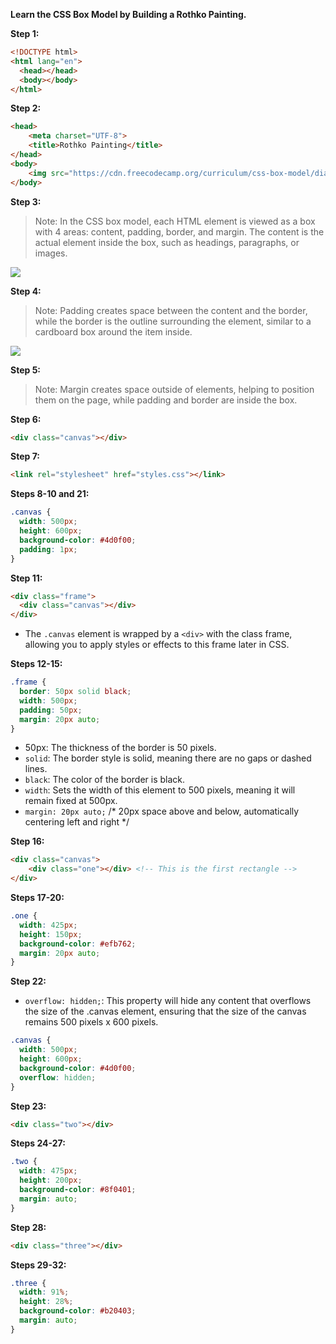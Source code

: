 **Learn the CSS Box Model by Building a Rothko Painting.**

**Step 1:**
```html
<!DOCTYPE html>
<html lang="en">
  <head></head>
  <body></body>
</html>
```

**Step 2:**
```html
<head>
    <meta charset="UTF-8">
    <title>Rothko Painting</title>
</head>
<body>
    <img src="https://cdn.freecodecamp.org/curriculum/css-box-model/diagram-1.png">
</body>
```

**Step 3:**
>Note: In the CSS box model, each HTML element is viewed as a box with 4 areas: content, padding, border, and margin. The content is the actual element inside the box, such as headings, paragraphs, or images.
  	
<img src="https://cdn.freecodecamp.org/curriculum/css-box-model/diagram-2.png">

**Step 4:**
>Note: Padding creates space between the content and the border, while the border is the outline surrounding the element, similar to a cardboard box around the item inside.
	
 <img src="https://cdn.freecodecamp.org/curriculum/css-box-model/diagram-3.png">

**Step 5:**
>Note: Margin creates space outside of elements, helping to position them on the page, while padding and border are inside the box.

**Step 6:**
```html
<div class="canvas"></div>
```

**Step 7:**
```html
<link rel="stylesheet" href="styles.css"></link>
```

**Steps 8-10 and 21:**
```css
.canvas {
  width: 500px;
  height: 600px;
  background-color: #4d0f00;
  padding: 1px;
}
```

**Step 11:**
```html
<div class="frame">
  <div class="canvas"></div>
</div>
```
- The `.canvas` element is wrapped by a `<div>` with the class frame, allowing you to apply styles or effects to this frame later in CSS.

**Steps 12-15:**
```css
.frame {
  border: 50px solid black;
  width: 500px;
  padding: 50px;
  margin: 20px auto;
}
```
- 50px: The thickness of the border is 50 pixels.
- `solid`: The border style is solid, meaning there are no gaps or dashed lines.
- `black`: The color of the border is black.
- `width`: Sets the width of this element to 500 pixels, meaning it will remain fixed at 500px.
- `margin: 20px auto;` /* 20px space above and below, automatically centering left and right */

**Step 16:**
```html
<div class="canvas">
    <div class="one"></div> <!-- This is the first rectangle -->
</div>
```

**Steps 17-20:**
```css
.one {
  width: 425px;
  height: 150px;
  background-color: #efb762;
  margin: 20px auto;
}
```

**Step 22:**
- `overflow: hidden;`: This property will hide any content that overflows the size of the .canvas element, ensuring that the size of the canvas remains 500 pixels x 600 pixels.
```css
.canvas {
  width: 500px;
  height: 600px;
  background-color: #4d0f00;
  overflow: hidden;
}
```

**Step 23:**
```html
<div class="two"></div>
```

**Steps 24-27:**
```css
.two {
  width: 475px;
  height: 200px;
  background-color: #8f0401;
  margin: auto;
}
```

**Step 28:**
```html
<div class="three"></div>
```

**Steps 29-32:**
```css
.three {
  width: 91%;
  height: 28%;
  background-color: #b20403;
  margin: auto;
}
```